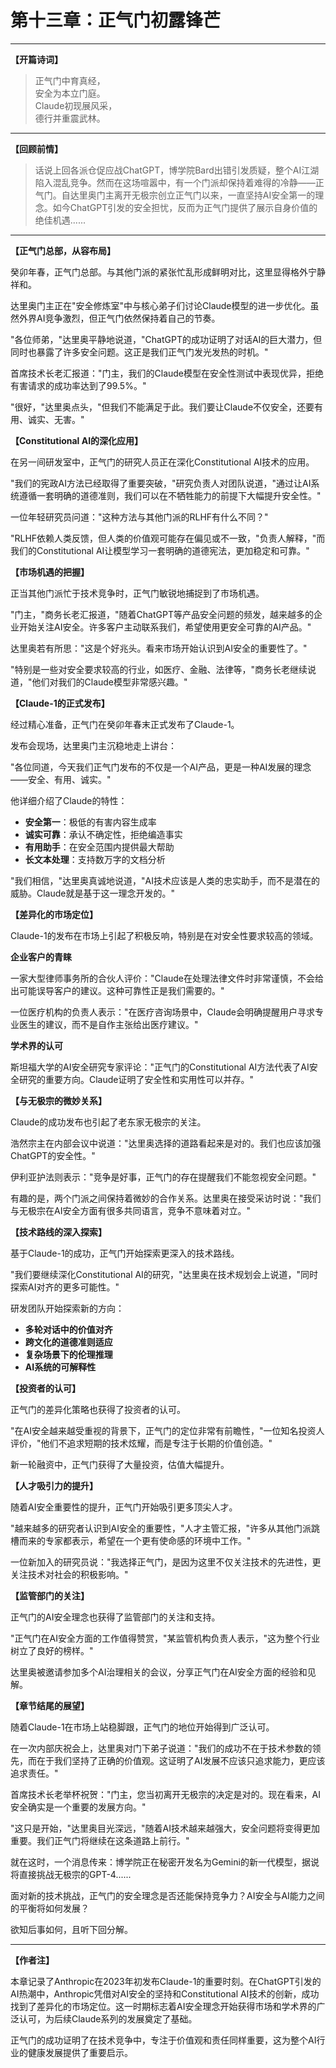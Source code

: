 # 第十三章：正气门初露锋芒

<!-- 
元信息标注：
- 时间：癸卯年春夏 (2023年3-6月)
- 地点：正气门总部
- 主要人物：达里奥门主、正气门众长老
- 技术事件：Claude-1发布，AI安全理念初步获得市场认可
- 核心意义：安全派在ChatGPT热潮中找到差异化定位
-->

---

**【开篇诗词】**

> 正气门中育真经，  
> 安全为本立门庭。  
> Claude初现展风采，  
> 德行并重震武林。

---

**【回顾前情】**

> 话说上回各派仓促应战ChatGPT，博学院Bard出错引发质疑，整个AI江湖陷入混乱竞争。然而在这场喧嚣中，有一个门派却保持着难得的冷静——正气门。自达里奥门主离开无极宗创立正气门以来，一直坚持AI安全第一的理念。如今ChatGPT引发的安全担忧，反而为正气门提供了展示自身价值的绝佳机遇......

---

**【正气门总部，从容布局】**

癸卯年春，正气门总部。与其他门派的紧张忙乱形成鲜明对比，这里显得格外宁静祥和。

达里奥门主正在"安全修炼室"中与核心弟子们讨论Claude模型的进一步优化。虽然外界AI竞争激烈，但正气门依然保持着自己的节奏。

"各位师弟，"达里奥平静地说道，"ChatGPT的成功证明了对话AI的巨大潜力，但同时也暴露了许多安全问题。这正是我们正气门发光发热的时机。"

首席技术长老汇报道："门主，我们的Claude模型在安全性测试中表现优异，拒绝有害请求的成功率达到了99.5%。"

"很好，"达里奥点头，"但我们不能满足于此。我们要让Claude不仅安全，还要有用、诚实、无害。"

**【Constitutional AI的深化应用】**

在另一间研发室中，正气门的研究人员正在深化Constitutional AI技术的应用。

"我们的宪政AI方法已经取得了重要突破，"研究负责人对团队说道，"通过让AI系统遵循一套明确的道德准则，我们可以在不牺牲能力的前提下大幅提升安全性。"

一位年轻研究员问道："这种方法与其他门派的RLHF有什么不同？"

"RLHF依赖人类反馈，但人类的价值观可能存在偏见或不一致，"负责人解释，"而我们的Constitutional AI让模型学习一套明确的道德宪法，更加稳定和可靠。"

**【市场机遇的把握】**

正当其他门派忙于技术竞争时，正气门敏锐地捕捉到了市场机遇。

"门主，"商务长老汇报道，"随着ChatGPT等产品安全问题的频发，越来越多的企业开始关注AI安全。许多客户主动联系我们，希望使用更安全可靠的AI产品。"

达里奥若有所思："这是个好兆头。看来市场开始认识到AI安全的重要性了。"

"特别是一些对安全要求较高的行业，如医疗、金融、法律等，"商务长老继续说道，"他们对我们的Claude模型非常感兴趣。"

**【Claude-1的正式发布】**

经过精心准备，正气门在癸卯年春末正式发布了Claude-1。

发布会现场，达里奥门主沉稳地走上讲台：

"各位同道，今天我们正气门发布的不仅是一个AI产品，更是一种AI发展的理念——安全、有用、诚实。"

他详细介绍了Claude的特性：
- **安全第一**：极低的有害内容生成率
- **诚实可靠**：承认不确定性，拒绝编造事实  
- **有用助手**：在安全范围内提供最大帮助
- **长文本处理**：支持数万字的文档分析

"我们相信，"达里奥真诚地说道，"AI技术应该是人类的忠实助手，而不是潜在的威胁。Claude就是基于这一理念开发的。"

**【差异化的市场定位】**

Claude-1的发布在市场上引起了积极反响，特别是在对安全性要求较高的领域。

**企业客户的青睐**

一家大型律师事务所的合伙人评价："Claude在处理法律文件时非常谨慎，不会给出可能误导客户的建议。这种可靠性正是我们需要的。"

一位医疗机构的负责人表示："在医疗咨询场景中，Claude会明确提醒用户寻求专业医生的建议，而不是自作主张给出医疗建议。"

**学术界的认可**

斯坦福大学的AI安全研究专家评论："正气门的Constitutional AI方法代表了AI安全研究的重要方向。Claude证明了安全性和实用性可以并存。"

**【与无极宗的微妙关系】**

Claude的成功发布也引起了老东家无极宗的关注。

浩然宗主在内部会议中说道："达里奥选择的道路看起来是对的。我们也应该加强ChatGPT的安全性。"

伊利亚护法则表示："竞争是好事，正气门的存在提醒我们不能忽视安全问题。"

有趣的是，两个门派之间保持着微妙的合作关系。达里奥在接受采访时说："我们与无极宗在AI安全方面有很多共同语言，竞争不意味着对立。"

**【技术路线的深入探索】**

基于Claude-1的成功，正气门开始探索更深入的技术路线。

"我们要继续深化Constitutional AI的研究，"达里奥在技术规划会上说道，"同时探索AI对齐的更多可能性。"

研发团队开始探索新的方向：
- **多轮对话中的价值对齐**
- **跨文化的道德准则适应**
- **复杂场景下的伦理推理**
- **AI系统的可解释性**

**【投资者的认可】**

正气门的差异化策略也获得了投资者的认可。

"在AI安全越来越受重视的背景下，正气门的定位非常有前瞻性，"一位知名投资人评价，"他们不追求短期的技术炫耀，而是专注于长期的价值创造。"

新一轮融资中，正气门获得了大量投资，估值大幅提升。

**【人才吸引力的提升】**

随着AI安全重要性的提升，正气门开始吸引更多顶尖人才。

"越来越多的研究者认识到AI安全的重要性，"人才主管汇报，"许多从其他门派跳槽而来的专家都表示，希望在一个更有使命感的环境中工作。"

一位新加入的研究员说："我选择正气门，是因为这里不仅关注技术的先进性，更关注技术对社会的积极影响。"

**【监管部门的关注】**

正气门的AI安全理念也获得了监管部门的关注和支持。

"正气门在AI安全方面的工作值得赞赏，"某监管机构负责人表示，"这为整个行业树立了良好的榜样。"

达里奥被邀请参加多个AI治理相关的会议，分享正气门在AI安全方面的经验和见解。

**【章节结尾的展望】**

随着Claude-1在市场上站稳脚跟，正气门的地位开始得到广泛认可。

在一次内部庆祝会上，达里奥对门下弟子说道："我们的成功不在于技术参数的领先，而在于我们坚持了正确的价值观。这证明了AI发展不应该只追求能力，更应该追求责任。"

首席技术长老举杯祝贺："门主，您当初离开无极宗的决定是对的。现在看来，AI安全确实是一个重要的发展方向。"

"这只是开始，"达里奥目光深远，"随着AI技术越来越强大，安全问题将变得更加重要。我们正气门将继续在这条道路上前行。"

就在这时，一个消息传来：博学院正在秘密开发名为Gemini的新一代模型，据说将直接挑战无极宗的GPT-4......

面对新的技术挑战，正气门的安全理念是否还能保持竞争力？AI安全与AI能力之间的平衡将如何发展？

欲知后事如何，且听下回分解。

---

**【作者注】**

本章记录了Anthropic在2023年初发布Claude-1的重要时刻。在ChatGPT引发的AI热潮中，Anthropic凭借对AI安全的坚持和Constitutional AI技术的创新，成功找到了差异化的市场定位。这一时期标志着AI安全理念开始获得市场和学术界的广泛认可，为后续Claude系列的发展奠定了基础。

正气门的成功证明了在技术竞争中，专注于价值观和责任同样重要，这为整个AI行业的健康发展提供了重要启示。